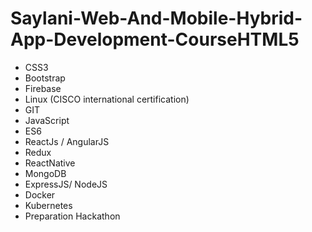 # Saylani-Web-And-Mobile-Hybrid-App-Development-CourseHTML5
* CSS3
* Bootstrap
* Firebase
* Linux (CISCO international certification)
* GIT
* JavaScript
* ES6
* ReactJs / AngularJS
* Redux
* ReactNative
* MongoDB
* ExpressJS/ NodeJS
* Docker
* Kubernetes
* Preparation Hackathon
